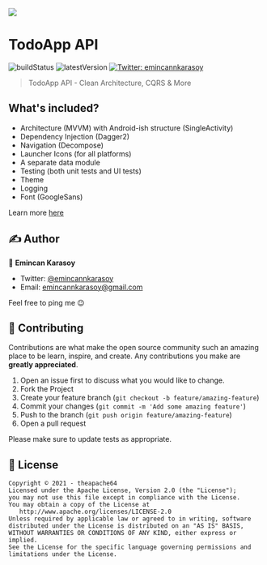 ![](cover.jpeg)

# TodoApp API

![buildStatus](https://img.shields.io/github/workflow/status/emincannkarasoy/TodoApp/CSharp%20CI%20with%20NuGet?style=plastic)
![latestVersion](https://img.shields.io/github/v/release/theapache64/compose-desktop-template)
<a href="https://twitter.com/emincannkarasoy" target="_blank">
<img alt="Twitter: emincannkarasoy" src="https://img.shields.io/twitter/follow/emincannkarasoy.svg?style=social" />
</a>

> TodoApp API - Clean Architecture, CQRS & More

## What's included?

- Architecture (MVVM) with Android-ish structure (SingleActivity)
- Dependency Injection (Dagger2)
- Navigation (Decompose)
- Launcher Icons (for all platforms)
- A separate data module
- Testing (both unit tests and UI tests)
- Theme
- Logging
- Font (GoogleSans)

Learn more [here](https://github.com/emincankarasoy/TodoApp)

## ✍️ Author

👤 **Emincan Karasoy**

* Twitter: <a href="https://twitter.com/emincannkarasoy" target="_blank">@emincannkarasoy</a>
* Email: emincannkarasoy@gmail.com

Feel free to ping me 😉

## 🤝 Contributing

Contributions are what make the open source community such an amazing place to be learn, inspire, and create. Any
contributions you make are **greatly appreciated**.

1. Open an issue first to discuss what you would like to change.
1. Fork the Project
1. Create your feature branch (`git checkout -b feature/amazing-feature`)
1. Commit your changes (`git commit -m 'Add some amazing feature'`)
1. Push to the branch (`git push origin feature/amazing-feature`)
1. Open a pull request

Please make sure to update tests as appropriate.

## 📝 License

```
Copyright © 2021 - theapache64
Licensed under the Apache License, Version 2.0 (the "License");
you may not use this file except in compliance with the License.
You may obtain a copy of the License at
   http://www.apache.org/licenses/LICENSE-2.0
Unless required by applicable law or agreed to in writing, software
distributed under the License is distributed on an "AS IS" BASIS,
WITHOUT WARRANTIES OR CONDITIONS OF ANY KIND, either express or implied.
See the License for the specific language governing permissions and
limitations under the License.
```
